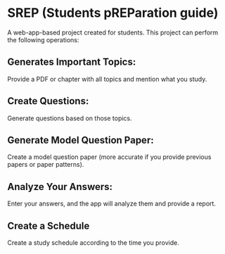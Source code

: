 # SREP (Students pREParation guide)

A web-app-based project created for students. This project can perform the following operations:

## **Generates Important Topics:**

Provide a PDF or chapter with all topics and mention what you study.

## **Create Questions:**

Generate questions based on those topics.

## **Generate Model Question Paper:**

Create a model question paper (more accurate if you provide previous papers or paper patterns).

## **Analyze Your Answers:**

Enter your answers, and the app will analyze them and provide a report.

## **Create a Schedule**

Create a study schedule according to the time you provide.
